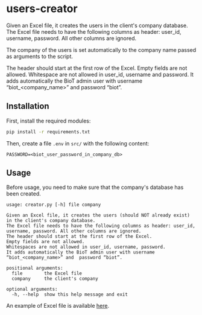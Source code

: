 # users-creator

Given an Excel file, it creates the users in the client's company database.
The Excel file needs to have the following columns as header: user_id, username, password. All other columns are ignored.

The company of the users is set automatically to the company name passed as arguments to the script.

The header should start at the first row of the Excel.
Empty fields are not allowed.
Whitespace are not allowed in user_id, username and password.
It adds automatically the BioT admin user with username “biot_<company_name>” and  password “biot”.

## Installation

First, install the required modules:

```bash
pip install -r requirements.txt
```

Then, create a file `.env` in `src/` with the following content:

```
PASSWORD=<biot_user_password_in_company_db>
```

## Usage

Before usage, you need to make sure that the company's database has been created.

```
usage: creator.py [-h] file company

Given an Excel file, it creates the users (should NOT already exist) in the client's company database.
The Excel file needs to have the following columns as header: user_id, username, password. All other columns are ignored.
The header should start at the first row of the Excel.
Empty fields are not allowed.
Whitespaces are not allowed in user_id, username, password.
It adds automatically the BioT admin user with username “biot_<company_name>” and  password “biot”.

positional arguments:
  file        the Excel file
  company     the client's company

optional arguments:
  -h, --help  show this help message and exit
```

An example of Excel file is available [here](examples/excel.xlsx).
